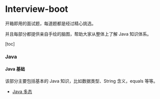 # Interview-boot
开箱即用的面试题，每道题都是经过精心挑选。

并且每部分都提供亲自手绘的脑图，帮助大家从整体上了解 Java 知识体系。



[toc]

### Java



#### Java 基础

该部分主要包括基本的 Java 知识，比如数据类型、String 含义，equals 等等。



- [Java 多态]()


